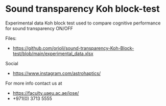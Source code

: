 # Sound transparency Koh block-test

Experimental data Koh block test used to compare cognitive performance for sound transparency ON/OFF


Files:
- https://github.com/orioli/sound-transparency-Koh-Block-test/blob/main/experimental_data.xlsx

Social
- https://www.instagram.com/astrohaptics/

For more info contact us at
- https://faculty.uaeu.ac.ae/jose/
- +971(0) 3713 5555

